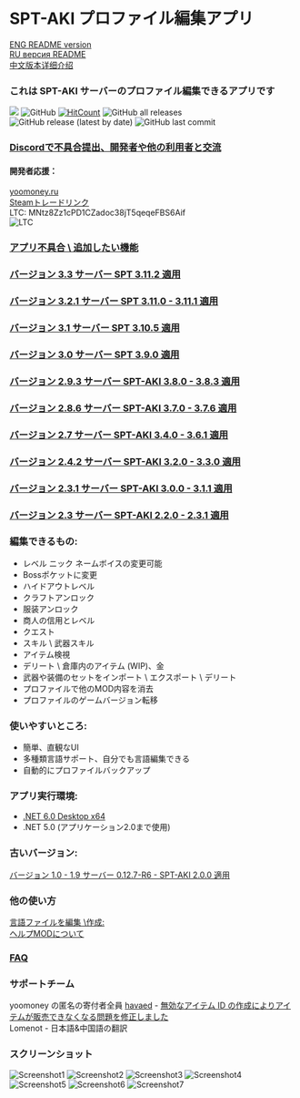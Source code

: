 # SPT-AKI プロファイル編集アプリ 
[ENG README version](ENGREADME.md)\
[RU версия README](README.md)\
[中文版本详细介绍](CHREADME.md)
### これは SPT-AKI サーバーのプロファイル編集できるアプリです
<a href="https://github.com/SkiTles55/SPT-AKI-Profile-Editor/releases/latest"><img src="https://img.shields.io/github/v/release/SkiTles55/SPT-AKI-Profile-Editor"></a>
  ![GitHub](https://img.shields.io/github/license/SkiTles55/SPT-AKI-Profile-Editor)
  [![HitCount](http://hits.dwyl.com/SkiTles55/SPT-AKI-Profile-Editor.svg?style=flat-square)](http://hits.dwyl.com/SkiTles55/SPT-AKI-Profile-Editor)
  ![GitHub all releases](https://img.shields.io/github/downloads/SkiTles55/SPT-AKI-Profile-Editor/total)
  ![GitHub release (latest by date)](https://img.shields.io/github/downloads/SkiTles55/SPT-AKI-Profile-Editor/latest/total)
  ![GitHub last commit](https://img.shields.io/github/last-commit/SkiTles55/SPT-AKI-Profile-Editor)
  
### [Discordで不具合提出、開発者や他の利用者と交流](https://discord.gg/NTwSA4AfRP)

#### 開発者応援：
[yoomoney.ru](https://yoomoney.ru/to/410015658095326)\
[Steamトレードリンク](https://steamcommunity.com/tradeoffer/new/?partner=350485380%26token=zCrhUwxR)\
LTC: MNtz8Zz1cPD1CZadoc38jT5qeqeFBS6Aif\
![LTC](SPT-AKI%20Profile%20Editor/Resources/Images/ltcWallet.png?raw=true)

### [アプリ不具合 \ 追加したい機能](https://github.com/SkiTles55/SPT-AKI-Profile-Editor/issues/new/choose)

### [バージョン 3.3 サーバー SPT 3.11.2 適用](https://github.com/SkiTles55/SPT-AKI-Profile-Editor/releases/tag/3.3)
### [バージョン 3.2.1 サーバー SPT 3.11.0 - 3.11.1 適用](https://github.com/SkiTles55/SPT-AKI-Profile-Editor/releases/tag/3.2.1)
### [バージョン 3.1 サーバー SPT 3.10.5 適用](https://github.com/SkiTles55/SPT-AKI-Profile-Editor/releases/tag/3.1)
### [バージョン 3.0 サーバー SPT 3.9.0 適用](https://github.com/SkiTles55/SPT-AKI-Profile-Editor/releases/tag/3.0)
### [バージョン 2.9.3 サーバー SPT-AKI 3.8.0 - 3.8.3 適用](https://github.com/SkiTles55/SPT-AKI-Profile-Editor/releases/tag/2.9.3)
### [バージョン 2.8.6 サーバー SPT-AKI 3.7.0 - 3.7.6 適用](https://github.com/SkiTles55/SPT-AKI-Profile-Editor/releases/tag/2.8.6)
### [バージョン 2.7 サーバー SPT-AKI 3.4.0 - 3.6.1 適用](https://github.com/SkiTles55/SPT-AKI-Profile-Editor/releases/tag/2.7)
### [バージョン 2.4.2 サーバー SPT-AKI 3.2.0 - 3.3.0 適用](https://github.com/SkiTles55/SPT-AKI-Profile-Editor/releases/tag/2.4.2)
### [バージョン 2.3.1 サーバー SPT-AKI 3.0.0 - 3.1.1 適用](https://github.com/SkiTles55/SPT-AKI-Profile-Editor/releases/tag/2.3.1)
### [バージョン 2.3 サーバー SPT-AKI 2.2.0 - 2.3.1 適用](https://github.com/SkiTles55/SPT-AKI-Profile-Editor/releases/tag/2.3)

### 編集できるもの:
* レベル ニック ネームボイスの変更可能
* Bossポケットに変更 
* ハイドアウトレベル
* クラフトアンロック
* 服装アンロック
* 商人の信用とレベル
* クエスト
* スキル \ 武器スキル
* アイテム検視 
* デリート \ 倉庫内のアイテム (WIP)、金
* 武器や装備のセットをインポート \ エクスポート \ デリート
* プロファイルで他のMOD内容を消去
* プロファイルのゲームバージョン転移

### 使いやすいところ:  
* 簡単、直観なUI
* 多種類言語サポート、自分でも言語編集できる
* 自動的にプロファイルバックアップ

### アプリ実行環境:
* [.NET 6.0 Desktop x64](https://dotnet.microsoft.com/ja-jp/download/dotnet/thank-you/runtime-desktop-6.0.4-windows-x64-installer)
* .NET 5.0 (アプリケーション2.0まで使用)

### 古いバージョン:
[バージョン 1.0 - 1.9 サーバー 0.12.7-R6 - SPT-AKI 2.0.0 適用](https://github.com/SkiTles55/SP-EFT-ProfileEditor#readme)

### 他の使い方
[言語ファイルを編集 \作成:](/Guidelines/LocalizationsCH.md)\
[ヘルプMODについて](/Guidelines/ModHelperCH.md)

### [FAQ](JPFAQ.md)

### サポートチーム 
yoomoney の匿名の寄付者全員
[havaed](https://github.com/havaed) - [無効なアイテム ID の作成によりアイテムが販売できなくなる問題を修正しました](https://github.com/SkiTles55/SPT-AKI-Profile-Editor/pull/68)\
Lomenot - 日本語&中国語の翻訳

### スクリーンショット
![Screenshot1](/screenshots/1CH.png?raw=true)
![Screenshot2](/screenshots/2CH.png?raw=true)
![Screenshot3](/screenshots/3CH.png?raw=true)
![Screenshot4](/screenshots/4CH.png?raw=true)
![Screenshot5](/screenshots/5CH.png?raw=true)
![Screenshot6](/screenshots/6CH.png?raw=true)
![Screenshot7](/screenshots/7CH.png?raw=true)
